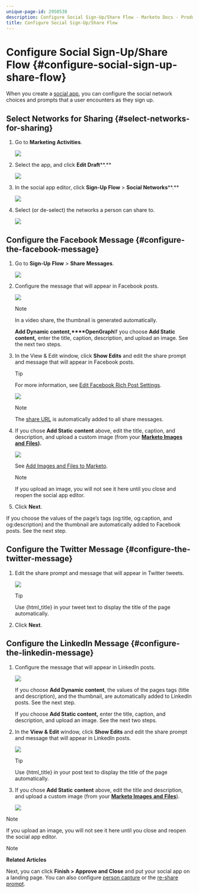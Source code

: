 ```yaml
---
unique-page-id: 2950530
description: Configure Social Sign-Up/Share Flow - Marketo Docs - Product Documentation
title: Configure Social Sign-Up/Share Flow
---
```


# Configure Social Sign-Up/Share Flow {#configure-social-sign-up-share-flow}

When you create a  [social app](http://docs.marketo.com/display/docs/social), you can configure the social network choices and prompts that a user encounters as they sign up.

## Select Networks for Sharing {#select-networks-for-sharing}

1. Go to **Marketing Activities**.

   ![](assets/ma-1.png)

1. Select the app, and click **Edit Draft****.**

   ![](assets/image2014-9-22-13-3a57-3a43.png)

1. In the social app editor, click **Sign-Up Flow** > **Social Networks****.** 

   ![](assets/three.png)

1. Select (or de-select) the networks a person can share to.

   ![](assets/four.png)

## Configure the Facebook Message {#configure-the-facebook-message}

1. Go to **Sign-Up** **Flow** > **Share** **Messages**.

   ![](assets/five.png)

1. Configure the message that will appear in Facebook posts.

   ![](assets/image2014-9-22-13-3a58-3a54.png)

   >[!NOTE]
   >
   >In a video share, the thumbnail is generated automatically.

   **Add Dynamic content,****OpenGraph**If you choose **Add Static content,** enter the title, caption, description, and upload an image. See the next two steps.

1. In the View & Edit window, click **Show Edits** and edit the share prompt and message that will appear in Facebook posts.

   >[!TIP]
   >
   >For more information, see [Edit Facebook Rich Post Settings](../../../../product-docs/demand-generation/facebook/edit-facebook-rich-post-settings.md).

   ![](assets/image2014-9-22-13-3a59-3a57.png)

   >[!NOTE]
   >
   >The [share URL](../../../../product-docs/demand-generation/social/social-functions/choose-the-share-url-for-a-social-app.md) is automatically added to all share messages.

1. If you chose **Add Static** **content** above, edit the title, caption, and description, and upload a custom image (from your [**Marketo Images** **and** **Files**](../../../../product-docs/demand-generation/images-and-files/add-images-and-files-to-marketo.md)**).**

   ![](assets/image2014-9-22-14-3a1-3a11.png)

   See [Add Images and Files to Marketo](../../../../product-docs/demand-generation/images-and-files/add-images-and-files-to-marketo.md).

   >[!NOTE]
   >
   >If you upload an image, you will not see it here until you close and reopen the social app editor.

1. Click **Next**.

If you choose  the values of the page’s  tags (og:title, og:caption, and og:description) and the thumbnail are automatically added to Facebook posts. See the next step. 

## Configure the Twitter Message {#configure-the-twitter-message}

1. Edit the share prompt and message that will appear in Twitter tweets. 

   ![](assets/image2014-9-22-14-3a2-3a31.png)

   >[!TIP]
   >
   >Use {html_title} in your tweet text to display the title of the page automatically.

1. Click **Next**.

## Configure the LinkedIn Message {#configure-the-linkedin-message}

1. Configure the message that will appear in LinkedIn posts.

   ![](assets/image2014-9-22-14-3a3-3a8.png)

   If you choose **Add Dynamic** **content**, the values of the pages tags (title and description), and the thumbnail, are automatically added to LinkedIn posts. See the next step.

   If you choose **Add Static content,** enter the title, caption, and description, and upload an image. See the next two steps.

1. In the **View** **&** **Edit** window, click **Show Edits** and edit the share prompt and message that will appear in LinkedIn posts. 

   ![](assets/image2014-9-22-14-3a4-3a6.png)

   >[!TIP]
   >
   >Use {html_title} in your post text to display the title of the page automatically.

1. If you chose **Add Static** **content** above, edit the title and description, and upload a custom image (from your [**Marketo Images** **and** **Files**](../../../../product-docs/demand-generation/images-and-files/add-images-and-files-to-marketo.md)).

   ![](assets/image2014-9-22-13-3a55-3a17.png)

>[!NOTE]
>
>If you upload an image, you will not see it here until you close and reopen the social app editor.

>[!NOTE]
>
>**Related Articles**
>
>Next, you can click **Finish > Approve and Close** and put your social app on a landing page. You can also configure [person capture](configure-person-capture-for-a-social-app.md) or the [re-share prompt](configure-re-share-email-and-prompt-for-a-social-app.md).

